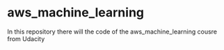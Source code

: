 # aws_machine_learning
In this repository there will the code of the aws_machine_learning cousre from Udacity
